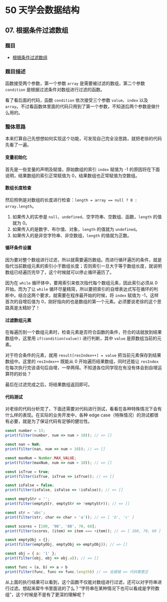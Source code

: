 # 50 天学会数据结构

## 07. 根据条件过滤数组

### 题目

- [根据条件过滤数组](https://mp.weixin.qq.com/s/h9gi9X211SEpWUsKW1pQqA)

### 题目描述

函数接受两个参数，第一个参数 `array` 是需要被过滤的数组，第二个参数 `condition` 是根据过滤条件对数组进行过滤的函数。

看了看后面的代码，函数 `condition` 依次接受三个参数 `value`、`index` 以及 `array`。不过看函数体里面的代码只用到了第一个参数，不知道后两个参数是做什么用的。

### 整体思路

本来打算自己先想想如何实现这个功能，可发现自己完全没思路，就把老徐的代码先看了一遍。

#### 变量初始化

首先是一些变量的声明及赋值，原始数组的索引 `index` 赋值为 -1 的原因将在下面说明，结果数组的索引正常赋值为 0，结果数组也正常赋值为空数组。

#### 数组长度检查

然后照例是对数组的长度进行检查：`length = array == null ? 0 : array.length`。

1. 如果传入的实参是 `null`、`undefined`、空字符串、空数组、函数，`length` 的值就为 0。
2. 如果传入的是数字、布尔值、对象，`length` 的值就为 `undefined`。
3. 如果传入的是非空字符串、非空数组，`length` 的值就为正数。

#### 循环条件设置

因为要对整个数组进行过滤，所以就需要遍历数组。而进行循环遍历的条件，就是指代当前数组元素的索引小于数组长度；否则索引一旦大于等于数组长度，就说明数组已经遍历完毕了，这个时候就可以停止循环遍历了。

因为在 `while` 循环体中，要用索引来依次指代每个数组元素，因此索引必须从 0 开始。而为了让 `while` 循环尽量精简，所以要把索引的自增表达式写在循环的判断中。结合这两个要求，就需要在程序最开始的时候，将 `index` 赋值为 -1，这样首次的自增后值为 0，刚好指向的也是数组的第一个元素。必须要说老徐的这个思路真是太精妙了！

#### 过滤数组元素

在每遍历到一个数组元素时，检查元素是否符合函数的条件，符合的话就放到结果数组中，这里用 `if(condition(value))` 进行判断，其中 `value` 是原数组当前的元素。

对于符合条件的元素，就用 `result[resIndex++] = value` 把当前元素保存到结果数组中。这里的 `resIndex++` 既能从 0 开始遍历结果数组，同时还能让 `resIndex` 在每次执行完该语句后自增，一举两得。不知道各位同学现在有没有体会到自增运算符的妙处？

最后在过滤完成之后，将结果数组返回即可。

#### 代码测试

对老徐的代码分析完了，下面还需要对代码进行测试，看看在各种特殊情况下会有什么样的表现。在实际的业务开发中，各种 edge case（特殊情况）的测试都很有必要，就是为了保证代码有足够的健壮性。

```javascript
const number = 13;
print(filter(number, num => num > 10)); // => []

const nan = NaN;
print(filter(nan, num => num > 10)); // => []

const maxNum = Number.MAX_VALUE;
print(filter(maxNum, num => num > 10)); // => []

const isTrue = true;
print(filter(isTrue, isTrue => isTrue)); // => []

const isFalse = false;
print(filter(isFalse, isFalse => !isFalse)); // => []

const emptyStr = '';
print(filter(emptyStr, emptyStr => !emptyStr)); // => []

const str = 'abc';
print(filter(str, char => char > 'a')); // => [ 'b', 'c' ]

const scores = [100, '90', '80', 70, 60];
print(filter(scores, (item) => item === +item)); // => [ 100, 70, 60 ]

const emptyObj = {};
print(filter(emptyObj, emptyObj => emptyObj)); // => []

const obj = { a: '1' };
print(filter(obj, obj => obj.a)); // => []

const func = (a, b) => a > b
print(filter(func, func => func.length)) // => 会报错 => 代码需更正
```

从上面的执行结果可以看到，这个函数不仅能对数组进行过滤，还可以对字符串进行过滤。想起来犀牛书里面说的了么？“字符串在某种情况下也可以看成是字符数组”，这个时候是不是有了更深的理解呢？